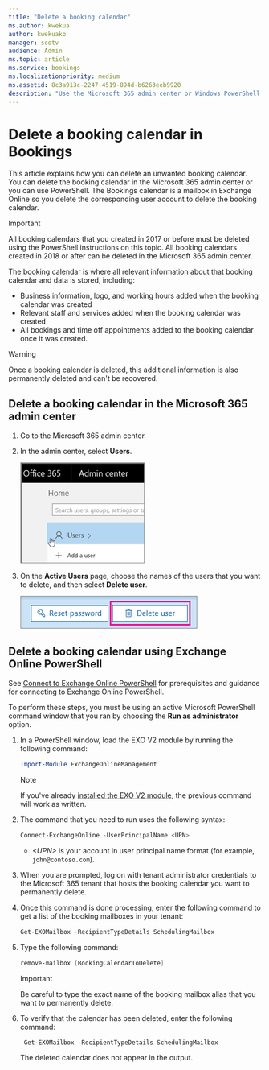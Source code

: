 ```yaml
---
title: "Delete a booking calendar"
ms.author: kwekua
author: kwekuako
manager: scotv
audience: Admin
ms.topic: article
ms.service: bookings
ms.localizationpriority: medium
ms.assetid: 8c3a913c-2247-4519-894d-b6263eeb9920
description: "Use the Microsoft 365 admin center or Windows PowerShell to delete Bookings calendars."
---
```


# Delete a booking calendar in Bookings

This article explains how you can delete an unwanted booking calendar. You can delete the booking calendar in the Microsoft 365 admin center or you can use PowerShell. The Bookings calendar is a mailbox in Exchange Online so you delete the corresponding user account to delete the booking calendar.

> [!IMPORTANT]
> All booking calendars that you created in 2017 or before must be deleted using the PowerShell instructions on this topic. All booking calendars created in 2018 or after can be deleted in the Microsoft 365 admin center.

The booking calendar is where all relevant information about that booking calendar and data is stored, including:

- Business information, logo, and working hours added when the booking calendar was created
- Relevant staff and services added when the booking calendar was created
- All bookings and time off appointments added to the booking calendar once it was created.

> [!WARNING]
> Once a booking calendar is deleted, this additional information is also permanently deleted and can't be recovered.

## Delete a booking calendar in the Microsoft 365 admin center

1. Go to the Microsoft 365 admin center.

1. In the admin center, select **Users**.

   ![Image of Users UI in Microsoft 365 admin center.](../media/bookings-admin-center-users.png)

1. On the **Active Users** page, choose the names of the users that you want to delete, and then select **Delete user**.

   ![Image of Delete User UI in Microsoft 365 admin center.](../media/bookings-delete-user.png)

## Delete a booking calendar using Exchange Online PowerShell

See [Connect to Exchange Online PowerShell](/powershell/exchange/exchange-online-powershell-v2) for prerequisites and guidance for connecting to Exchange Online PowerShell.

To perform these steps, you must be using an active Microsoft PowerShell command window that you ran by choosing the **Run as administrator** option.

1. In a PowerShell window, load the EXO V2 module by running the following command:

   ```powershell
   Import-Module ExchangeOnlineManagement
   ```

   > [!NOTE]
   > If you've already [installed the EXO V2 module](/powershell/exchange/exchange-online-powershell-v2#install-and-maintain-the-exo-v2-module), the previous command will work as written.
   
2. The command that you need to run uses the following syntax:

   ```powershell
   Connect-ExchangeOnline -UserPrincipalName <UPN> 
   ```

   - _\<UPN\>_ is your account in user principal name format (for example, `john@contoso.com`).

3. When you are prompted, log on with tenant administrator credentials to the Microsoft 365 tenant that hosts the booking calendar you want to permanently delete.

4. Once this command is done processing, enter the following command to get a list of the booking mailboxes in your tenant:

   ```powershell
   Get-EXOMailbox -RecipientTypeDetails SchedulingMailbox
   ```

5. Type the following command:

   ```powershell
   remove-mailbox [BookingCalendarToDelete]
   ```

   > [!IMPORTANT]
   > Be careful to type the exact name of the booking mailbox alias that you want to permanently delete.

6. To verify that the calendar has been deleted, enter the following command:

   ```powershell
    Get-EXOMailbox -RecipientTypeDetails SchedulingMailbox
   ```

   The deleted calendar does not appear in the output.
